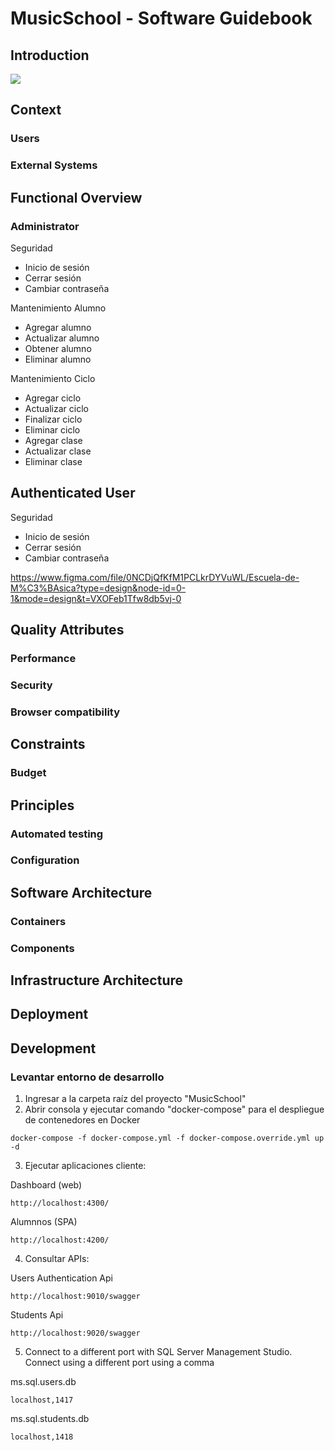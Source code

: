 # MusicSchool - Software Guidebook

## Introduction

![](https://drive.google.com/uc?id=1WkzdFAeVOG7KocJSl7oOvSkv6YS9TxXa_)

## Context

### Users

### External Systems

## Functional Overview

### Administrator

Seguridad

- Inicio de sesión
- Cerrar sesión
- Cambiar contraseña

Mantenimiento Alumno

- Agregar alumno
- Actualizar alumno
- Obtener alumno
- Eliminar alumno

Mantenimiento Ciclo

- Agregar ciclo
- Actualizar ciclo
- Finalizar ciclo
- Eliminar ciclo
- Agregar clase
- Actualizar clase
- Eliminar clase

## Authenticated User

Seguridad

- Inicio de sesión
- Cerrar sesión
- Cambiar contraseña

https://www.figma.com/file/0NCDjQfKfM1PCLkrDYVuWL/Escuela-de-M%C3%BAsica?type=design&node-id=0-1&mode=design&t=VXOFeb1Tfw8db5vj-0

## Quality Attributes

### Performance

### Security

### Browser compatibility

## Constraints

### Budget

## Principles

### Automated testing

### Configuration

## Software Architecture

### Containers

### Components

## Infrastructure Architecture

## Deployment

## Development

### Levantar entorno de desarrollo

1. Ingresar a la carpeta raíz del proyecto "MusicSchool"
2. Abrir consola y ejecutar comando "docker-compose" para el despliegue de contenedores en Docker

```
docker-compose -f docker-compose.yml -f docker-compose.override.yml up -d
```

3. Ejecutar aplicaciones cliente:

Dashboard (web)

```
http://localhost:4300/
```

Alumnnos (SPA)

```
http://localhost:4200/
```

4. Consultar APIs:

Users Authentication Api

```
http://localhost:9010/swagger
```

Students Api

```
http://localhost:9020/swagger
```

5. Connect to a different port with SQL Server Management Studio. Connect using a different port using a comma

ms.sql.users.db

```
localhost,1417
```

ms.sql.students.db

```
localhost,1418
```
